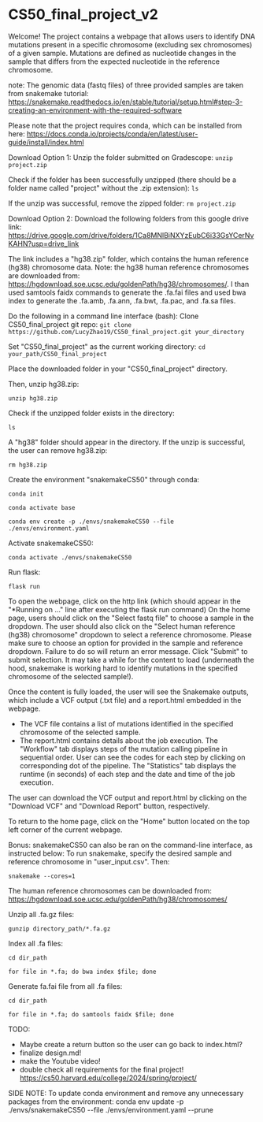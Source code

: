 # CS50_final_project_v2
Welcome! The project contains a webpage that allows users to identify DNA mutations present in a specific chromosome (excluding sex chromosomes) of a given sample. Mutations are defined as nucleotide changes in the sample that differs from the expected nucleotide in the reference chromosome.

note: The genomic data (fastq files) of three provided samples are taken from snakemake tutorial: https://snakemake.readthedocs.io/en/stable/tutorial/setup.html#step-3-creating-an-environment-with-the-required-software

Please note that the project requires conda, which can be installed from here: https://docs.conda.io/projects/conda/en/latest/user-guide/install/index.html

Download Option 1: 
Unzip the folder submitted on Gradescope:
`unzip project.zip`

Check if the folder has been successfully unzipped (there should be a folder name called "project" without the .zip extension):
`ls`

If the unzip was successful, remove the zipped folder:
`rm project.zip`

Download Option 2: 
Download the following folders from this google drive link: https://drive.google.com/drive/folders/1Ca8MNlBiNXYzEubC6i33GsYCerNvKAHN?usp=drive_link

The link includes a "hg38.zip" folder, which contains the human reference (hg38) chromosome data. 
Note: the hg38 human reference chromosomes are downloaded from: https://hgdownload.soe.ucsc.edu/goldenPath/hg38/chromosomes/. I than used samtools faidx commands to generate the .fa.fai files and used bwa index to generate the .fa.amb, .fa.ann, .fa.bwt, .fa.pac, and .fa.sa files. 

Do the following in a command line interface (bash):
Clone CS50_final_project git repo:
`git clone https://github.com/LucyZhao19/CS50_final_project.git your_directory`

Set "CS50_final_project" as the current working directory:
`cd your_path/CS50_final_project`

Place the downloaded folder in your "CS50_final_project" directory. 

Then, unzip hg38.zip:

`unzip hg38.zip`

Check if the unzipped folder exists in the directory:

`ls`

A "hg38" folder should appear in the directory. If the unzip is successful, the user can remove hg38.zip:

`rm hg38.zip`

Create the environment "snakemakeCS50" through conda:

`conda init`

`conda activate base`

`conda env create -p ./envs/snakemakeCS50 --file ./envs/environment.yaml`

Activate snakemakeCS50:

`conda activate ./envs/snakemakeCS50`

Run flask:

`flask run`

To open the webpage, click on the http link (which should appear in the "*Running on ..." line after executing the flask run command)
On the home page, users should click on the "Select fastq file" to choose a sample in the dropdown. The user should also click on the "Select human reference (hg38) chromosome" dropdown to select a reference chromosome. Please make sure to choose an option for provided in the sample and reference dropdown. Failure to do so will return an error message. Click "Submit" to submit selection. It may take a while for the content to load (underneath the hood, snakemake is working hard to identify mutations in the specified chromosome of the selected sample!).

Once the content is fully loaded, the user will see the Snakemake outputs, which include a VCF output (.txt file) and a report.html embedded in the webpage. 
- The VCF file contains a list of mutations identified in the specified chromosome of the selected sample. 
- The report.html contains details about the job execution. The "Workflow" tab displays steps of the mutation calling pipeline in sequential order. User can see the codes for each step by clicking on corresponding dot of the pipeline. The "Statistics" tab displays the runtime (in seconds) of each step and the date and time of the job execution. 

The user can download the VCF output and report.html by clicking on the "Download VCF" and "Download Report" button, respectively. 

To return to the home page, click on the "Home" button located on the top left corner of the current webpage. 

Bonus:
snakemakeCS50 can also be ran on the command-line interface, as instructed below:
To run snakemake, specify the desired sample and reference chromosome in "user_input.csv". Then:

`snakemake --cores=1`

The human reference chromosomes can be downloaded from:
https://hgdownload.soe.ucsc.edu/goldenPath/hg38/chromosomes/

Unzip all .fa.gz files:

`gunzip directory_path/*.fa.gz`

Index all .fa files:

`cd dir_path`

`for file in *.fa; do bwa index $file; done`

Generate fa.fai file from all .fa files: 

`cd dir_path`

`for file in *.fa; do samtools faidx $file; done`


TODO:
- Maybe create a return button so the user can go back to index.html?
- finalize design.md!
- make the Youtube video!
- double check all requirements for the final project! https://cs50.harvard.edu/college/2024/spring/project/


SIDE NOTE:
To update conda environment and remove any unnecessary packages from the environment:
conda env update -p ./envs/snakemakeCS50 --file ./envs/environment.yaml --prune
